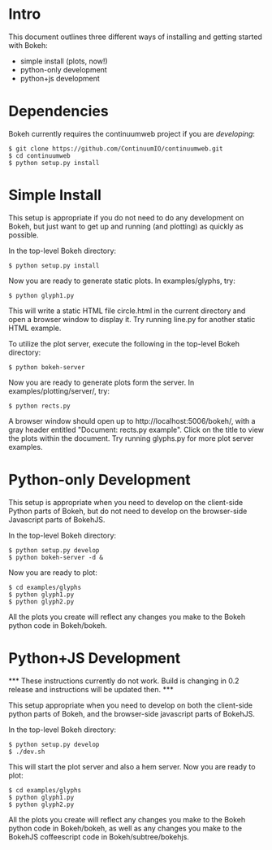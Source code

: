 
Intro
=====

This document outlines three different ways of installing and getting started with Bokeh:

* simple install (plots, now!)
* python-only development
* python+js development

Dependencies
============

Bokeh currently requires the continuumweb project if you are *developing*:

    $ git clone https://github.com/ContinuumIO/continuumweb.git
    $ cd continuumweb
	$ python setup.py install

Simple Install
==============

This setup is appropriate if you do not need to do any development on Bokeh, but just want to get up and running (and plotting) as quickly as possible.

In the top-level Bokeh directory:

    $ python setup.py install

Now you are ready to generate static plots. In examples/glyphs, try:

    $ python glyph1.py

This will write a static HTML file circle.html in the current directory and open a browser window to display it. Try running line.py for another static HTML example.

To utilize the plot server, execute the following in the top-level Bokeh directory:

    $ python bokeh-server

Now you are ready to generate plots form the server. In examples/plotting/server/, try:

    $ python rects.py

A browser window should open up to http://localhost:5006/bokeh/, with a gray
header entitled "Document: rects.py example".  Click on the title to view the
plots within the document.  Try running glyphs.py for more plot server examples.


Python-only Development
=======================

This setup is appropriate when you need to develop on the client-side Python parts of Bokeh, but do not need to develop on the browser-side Javascript parts of BokehJS.

In the top-level Bokeh directory:

    $ python setup.py develop
    $ python bokeh-server -d &

Now you are ready to plot:

    $ cd examples/glyphs
    $ python glyph1.py
    $ python glyph2.py

All the plots you create will reflect any changes you make to the Bokeh python code in Bokeh/bokeh.


Python+JS Development
=====================

*** These instructions currently do not work. Build is changing in 0.2 release and instructions will be updated then. ***

This setup appropriate when you need to develop on both the client-side python parts of Bokeh, and the browser-side javascript parts of BokehJS.

In the top-level Bokeh directory:

    $ python setup.py develop
    $ ./dev.sh

This will start the plot server and also a hem server. Now you are ready to plot:

    $ cd examples/glyphs
    $ python glyph1.py
    $ python glyph2.py

All the plots you create will reflect any changes you make to the Bokeh python code in Bokeh/bokeh, as well as any changes you make to the BokehJS coffeescript code in Bokeh/subtree/bokehjs.

